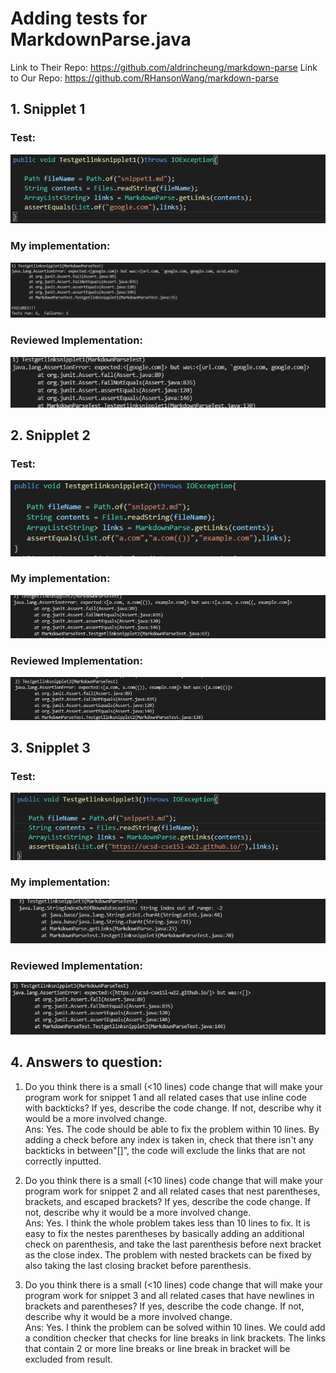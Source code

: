 # Adding tests for MarkdownParse.java
Link to Their Repo: https://github.com/aldrincheung/markdown-parse 
Link to Our Repo: https://github.com/RHansonWang/markdown-parse 
## 1. Snipplet 1
### Test: 
![image](sni1t1.png)
### My implementation:
![image](sni1tirun.png)
### Reviewed Implementation: 
![image](sni1tirun2.png)
## 2. Snipplet 2
### Test: 
![image](sni2t1.png)
### My implementation:
![image](sni2tirun.png)
### Reviewed Implementation: 
![image](sni2tirun2.png)
## 3. Snipplet 3
### Test: 
![image](sni3t1.png)
### My implementation:
![image](sni3tirun.png)
### Reviewed Implementation: 
![image](sni3tirun2.png)
## 4. Answers to question:
1. Do you think there is a small (<10 lines) code change that will make your program work for snippet 1 and all related cases that use inline code with backticks? If yes, describe the code change. If not, describe why it would be a more involved change.\
Ans: Yes. The code should be able to fix the problem within 10 lines. By adding a check before any index is taken in, check that there isn't any backticks in between"[]", the code will exclude the links that are not correctly inputted. 

2. Do you think there is a small (<10 lines) code change that will make your program work for snippet 2 and all related cases that nest parentheses, brackets, and escaped brackets? If yes, describe the code change. If not, describe why it would be a more involved change.\
Ans: Yes. I think the whole problem takes less than 10 lines to fix. It is easy to fix the nestes parentheses by basically adding an additional check on parenthesis, and take the last parenthesis before next bracket as the close index. The problem with nested brackets can be fixed by also taking the last closing bracket before parenthesis. 

3. Do you think there is a small (<10 lines) code change that will make your program work for snippet 3 and all related cases that have newlines in brackets and parentheses? If yes, describe the code change. If not, describe why it would be a more involved change.\
Ans: Yes. I think the problem can be solved within 10 lines. We could add a condition checker that checks for line breaks in link brackets. The links that contain 2 or more line breaks or line break in bracket will be excluded from result. 